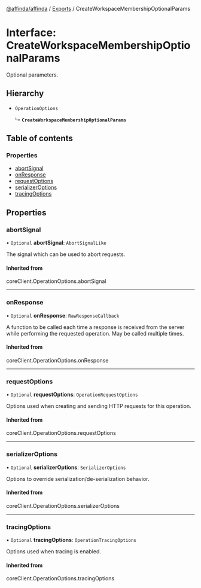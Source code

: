 [@affinda/affinda](../README.md) / [Exports](../modules.md) / CreateWorkspaceMembershipOptionalParams

# Interface: CreateWorkspaceMembershipOptionalParams

Optional parameters.

## Hierarchy

- `OperationOptions`

  ↳ **`CreateWorkspaceMembershipOptionalParams`**

## Table of contents

### Properties

- [abortSignal](CreateWorkspaceMembershipOptionalParams.md#abortsignal)
- [onResponse](CreateWorkspaceMembershipOptionalParams.md#onresponse)
- [requestOptions](CreateWorkspaceMembershipOptionalParams.md#requestoptions)
- [serializerOptions](CreateWorkspaceMembershipOptionalParams.md#serializeroptions)
- [tracingOptions](CreateWorkspaceMembershipOptionalParams.md#tracingoptions)

## Properties

### abortSignal

• `Optional` **abortSignal**: `AbortSignalLike`

The signal which can be used to abort requests.

#### Inherited from

coreClient.OperationOptions.abortSignal

___

### onResponse

• `Optional` **onResponse**: `RawResponseCallback`

A function to be called each time a response is received from the server
while performing the requested operation.
May be called multiple times.

#### Inherited from

coreClient.OperationOptions.onResponse

___

### requestOptions

• `Optional` **requestOptions**: `OperationRequestOptions`

Options used when creating and sending HTTP requests for this operation.

#### Inherited from

coreClient.OperationOptions.requestOptions

___

### serializerOptions

• `Optional` **serializerOptions**: `SerializerOptions`

Options to override serialization/de-serialization behavior.

#### Inherited from

coreClient.OperationOptions.serializerOptions

___

### tracingOptions

• `Optional` **tracingOptions**: `OperationTracingOptions`

Options used when tracing is enabled.

#### Inherited from

coreClient.OperationOptions.tracingOptions
